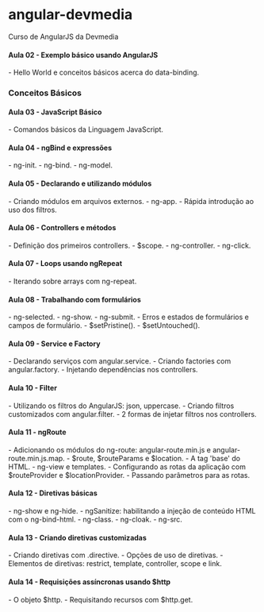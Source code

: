 # angular-devmedia
Curso de AngularJS da Devmedia

<h4>Aula 02 - Exemplo básico usando AngularJS</h4>
- Hello World e conceitos básicos acerca do data-binding.

<h3>Conceitos Básicos</h3>
<h4>Aula 03 - JavaScript Básico</h4>
- Comandos básicos da Linguagem JavaScript.

<h4>Aula 04 - ngBind e expressões</h4>
- ng-init.
- ng-bind.
- ng-model.

<h4>Aula 05 - Declarando e utilizando módulos</h4>
- Criando módulos em arquivos externos.
- ng-app.
- Rápida introdução ao uso dos filtros.

<h4>Aula 06 - Controllers e métodos</h4>
- Definição dos primeiros controllers.
- $scope.
- ng-controller.
- ng-click.

<h4>Aula 07 - Loops usando ngRepeat</h4>
- Iterando sobre arrays com ng-repeat.

<h4>Aula 08 - Trabalhando com formulários</h4>
- ng-selected.
- ng-show.
- ng-submit.
- Erros e estados de formulários e campos de formulário.
- $setPristine().
- $setUntouched().

<h4>Aula 09 - Service e Factory</h4>
- Declarando serviços com angular.service.
- Criando factories com angular.factory.
- Injetando dependências nos controllers.

<h4>Aula 10 - Filter</h4>
- Utilizando os filtros do AngularJS: json, uppercase.
- Criando filtros customizados com angular.filter.
- 2 formas de injetar filtros nos controllers.

<h4>Aula 11 - ngRoute</h4>
- Adicionando os módulos do ng-route: angular-route.min.js e angular-route.min.js.map.
- $route, $routeParams e $location.
- A tag 'base' do HTML.
- ng-view e templates.
- Configurando as rotas da aplicação com $routeProvider e $locationProvider.
- Passando parâmetros para as rotas.

<h4>Aula 12 - Diretivas básicas</h4>
- ng-show e ng-hide.
- ngSanitize: habilitando a injeção de conteúdo HTML com o ng-bind-html.
- ng-class.
- ng-cloak.
- ng-src.

<h4>Aula 13 - Criando diretivas customizadas</h4>
- Criando diretivas com .directive.
- Opções de uso de diretivas.
- Elementos de diretivas: restrict, template, controller, scope e link.

<h4>Aula 14 - Requisições assíncronas usando $http</h4>
- O objeto $http.
- Requisitando recursos com $http.get.
